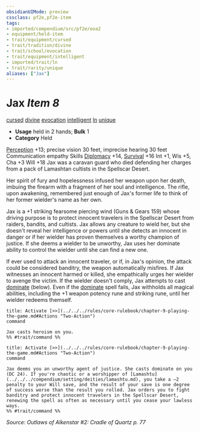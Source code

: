 ```yaml
---
obsidianUIMode: preview
cssclass: pf2e,pf2e-item
tags:
- imported/compendium/src/pf2e/ooa2
- equipment/held-item
- trait/equipment/cursed
- trait/tradition/divine
- trait/school/evocation
- trait/equipment/intelligent
- imported/trait/ln
- trait/rarity/unique
aliases: ["Jax"]
---
```

# Jax *Item 8*  
[cursed](cursed-gmg.md)  [divine](divine.md)  [evocation](evocation.md)  [intelligent](intelligent-gmg.md)  [ln](lawful-neutral-b1.md)  [unique](unique.md)  

- **Usage** held in 2 hands; **Bulk** 1
- **Category** Held

[Perception](../../skills.md#Perception) +13; precise vision 30 feet, imprecise hearing 30 feet Communication empathy Skills [Diplomacy](../../skills.md#Diplomacy) +14, [Survival](../../skills.md#Survival) +16 Int +1, Wis +5, Cha +3 Will +18 Jax was a caravan guard who died defending her charges from a pack of Lamashtan cultists in the Spellscar Desert.

Her spirit of fury and hopelessness infused her weapon upon her death, imbuing the firearm with a fragment of her soul and intelligence. The rifle, upon awakening, remembered just enough of Jax's former life to think of her former wielder's name as her own.

Jax is a +1 striking fearsome piercing wind (Guns & Gears 159) whose driving purpose is to protect innocent travelers in the Spellscar Desert from raiders, bandits, and cultists. Jax allows any creature to wield her, but she doesn't reveal her intelligence or powers until she detects an innocent in danger or if her wielder has proven themselves a worthy champion of justice. If she deems a wielder to be unworthy, Jax uses her dominate ability to control the wielder until she can find a new one.

If ever used to attack an innocent traveler, or if, in Jax's opinion, the attack could be considered banditry, the weapon automatically misfires. If Jax witnesses an innocent harmed or killed, she empathically urges her wielder to avenge the victim. If the wielder doesn't comply, Jax attempts to cast [dominate](../../spells/dominate.md) (below). Even if the [dominate](../../spells/dominate.md) spell fails, Jax withholds all magical abilities, including the +1 weapon potency rune and striking rune, until her wielder redeems themself.

```ad-embed-ability
title: Activate [>>](../../../rules/core-rulebook/chapter-9-playing-the-game.md#Actions "Two-Action")
command  

Jax casts heroism on you.  
%% #trait/command %%
```

```ad-embed-ability
title: Activate [>>](../../../rules/core-rulebook/chapter-9-playing-the-game.md#Actions "Two-Action")
command  

Jax deems you an unworthy agent of justice. She casts dominate on you (DC 24). If you're chaotic or a worshipper of [Lamashtu](../../../compendium/setting/deities/lamashtu.md), you take a –2 penalty to your Will save, and the result of your save is one degree of success worse than the result you rolled. Jax orders you to fight banditry and protect innocent travelers in the Spellscar Desert, renewing the spell as often as necessary until you cease your lawless ways.  
%% #trait/command %%
```

*Source: Outlaws of Alkenstar #2: Cradle of Quartz p. 77*
